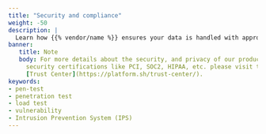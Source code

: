 ```yaml
---
title: "Security and compliance"
weight: -50
description: |
  Learn how {{% vendor/name %}} ensures your data is handled with appropriate care and according to industry standards.
banner:
   title: Note
   body: For more details about the security, and privacy of our products and services, along with information about our
     security certifications like PCI, SOC2, HIPAA, etc. please visit the
     [Trust Center](https://platform.sh/trust-center/).
keywords:
- pen-test
- penetration test
- load test
- vulnerability
- Intrusion Prevention System (IPS)
---
```

